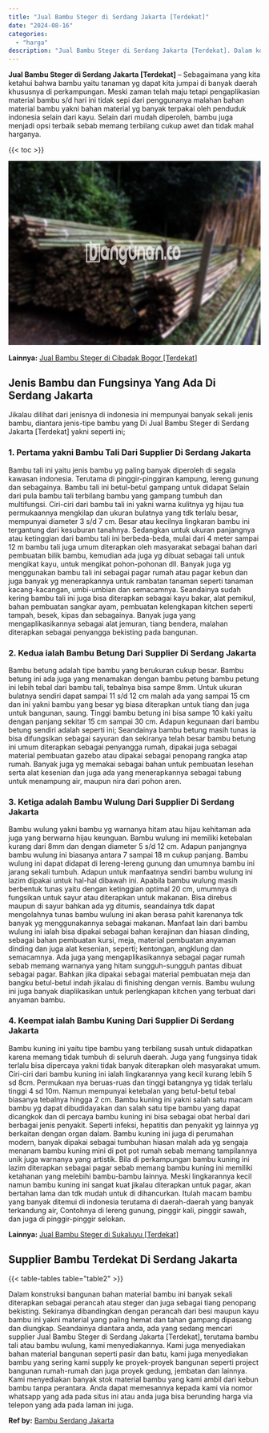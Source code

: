 ```yaml
---
title: "Jual Bambu Steger di Serdang Jakarta [Terdekat]"
date: "2024-08-16"
categories: 
  - "harga"
description: "Jual Bambu Steger di Serdang Jakarta [Terdekat]. Dalam konstruksi bangunan bahan material bambu ini banyak sekali diterapkan sebagai perancah atau steger dan..."
---
```


**Jual Bambu Steger di Serdang Jakarta \[Terdekat\]** – Sebagaimana yang kita ketahui bahwa bambu yaitu tanaman yg dapat kita jumpai di banyak daerah khususnya di perkampungan. Meski zaman telah maju tetapi pengaplikasian material bambu s/d hari ini tidak sepi dari penggunanya malahan bahan material bambu yakni bahan material yg banyak terpakai oleh penduduk indonesia selain dari kayu. Selain dari mudah diperoleh, bambu juga menjadi opsi terbaik sebab memang terbilang cukup awet dan tidak mahal harganya.

{{< toc >}}

![Jual Bambu Steger di Serdang Jakarta [Terdekat]](/images/jual-bambu-tali-16.png)

**Lainnya:** [Jual Bambu Steger di Cibadak Bogor \[Terdekat\]](https://bambu.bangunan.co/jual-bambu-steger-di-cibadak-bogor-terdekat/)

## Jenis Bambu dan Fungsinya Yang Ada Di Serdang Jakarta

Jikalau dilihat dari jenisnya di indonesia ini mempunyai banyak sekali jenis bambu, diantara jenis-tipe bambu yang Di Jual Bambu Steger di Serdang Jakarta \[Terdekat\] yakni seperti ini;

### 1\. Pertama yakni Bambu Tali Dari Supplier Di Serdang Jakarta

Bambu tali ini yaitu jenis bambu yg paling banyak diperoleh di segala kawasan indonesia. Terutama di pinggir-pinggiran kampung, lereng gunung dan sebagainya. Bambu tali ini betul-betul gampang untuk didapat Selain dari pula bambu tali terbilang bambu yang gampang tumbuh dan multifungsi. Ciri-ciri dari bambu tali ini yakni warna kulitnya yg hijau tua permukaannya mengkilap dan ukuran bulatnya yang tdk terlalu besar, mempunyai diameter 3 s/d 7 cm. Besar atau kecilnya lingkaran bambu ini tergantung dari kesuburan tanahnya. Sedangkan untuk ukuran panjangnya atau ketinggian dari bambu tali ini berbeda-beda, mulai dari 4 meter sampai 12 m bambu tali juga umum diterapkan oleh masyarakat sebagai bahan dari pembuatan bilik bambu, kemudian ada juga yg dibuat sebagai tali untuk mengikat kayu, untuk mengikat pohon-pohonan dll. Banyak juga yg menggunakan bambu tali ini sebagai pagar rumah atau pagar kebun dan juga banyak yg menerapkannya untuk rambatan tanaman seperti tanaman kacang-kacangan, umbi-umbian dan semacamnya. Seandainya sudah kering bambu tali ini juga bisa diterapkan sebagai kayu bakar, alat pemikul, bahan pembuatan sangkar ayam, pembuatan kelengkapan kitchen seperti tampah, besek, kipas dan sebagainya. Banyak juga yang mengaplikasikannya sebagai alat jemuran, tiang bendera, malahan diterapkan sebagai penyangga bekisting pada bangunan.

### 2\. Kedua ialah Bambu Betung Dari Supplier Di Serdang Jakarta

Bambu betung adalah tipe bambu yang berukuran cukup besar. Bambu betung ini ada juga yang menamakan dengan bambu petung bambu petung ini lebih tebal dari bambu tali, tebalnya bisa sampe 8mm. Untuk ukuran bulatnya sendiri dapat sampai 11 s/d 12 cm malah ada yang sampai 15 cm dan ini yakni bambu yang besar yg biasa diterapkan untuk tiang dan juga untuk bangunan, saung. Tinggi bambu betung ini bisa sampe 10 kaki yaitu dengan panjang sekitar 15 cm sampai 30 cm. Adapun kegunaan dari bambu betung sendiri adalah seperti ini; Seandainya bambu betung masih tunas ia bisa difungsikan sebagai sayuran dan sekiranya telah besar bambu betung ini umum diterapkan sebagai penyangga rumah, dipakai juga sebagai material pembuatan gazebo atau dipakai sebagai penopang rangka atap rumah. Banyak juga yg memakai sebagai bahan untuk pembuatan lesehan serta alat kesenian dan juga ada yang menerapkannya sebagai tabung untuk menampung air, maupun nira dari pohon aren.

### 3\. Ketiga adalah Bambu Wulung Dari Supplier Di Serdang Jakarta

Bambu wulung yakni bambu yg warnanya hitam atau hijau kehitaman ada juga yang berwarna hijau keunguan. Bambu wulung ini memiliki ketebalan kurang dari 8mm dan dengan diameter 5 s/d 12 cm. Adapun panjangnya bambu wulung ini biasanya antara 7 sampai 18 m cukup panjang. Bambu wulung ini dapat didapat di lereng-lereng gunung dan umumnya bambu ini jarang sekali tumbuh. Adapun untuk manfaatnya sendiri bambu wulung ini lazim dipakai untuk hal-hal dibawah ini. Apabila bambu wulung masih berbentuk tunas yaitu dengan ketinggian optimal 20 cm, umumnya di fungsikan untuk sayur atau diterapkan untuk makanan. Bisa direbus maupun di sayur bahkan ada yg ditumis, seandainya tdk dapat mengolahnya tunas bambu wulung ini akan berasa pahit karenanya tdk banyak yg menggunakannya sebagai makanan. Manfaat lain dari bambu wulung ini ialah bisa dipakai sebagai bahan kerajinan dan hiasan dinding, sebagai bahan pembuatan kursi, meja, material pembuatan anyaman dinding dan juga alat kesenian, seperti; kentongan, angklung dan semacamnya. Ada juga yang mengaplikasikannya sebagai pagar rumah sebab memang warnanya yang hitam sungguh-sungguh pantas dibuat sebagai pagar. Bahkan jika dipakai sebagai material pembuatan meja dan bangku betul-betul indah jikalau di finishing dengan vernis. Bambu wulung ini juga banyak diaplikasikan untuk perlengkapan kitchen yang terbuat dari anyaman bambu.

### 4\. Keempat ialah Bambu Kuning Dari Supplier Di Serdang Jakarta

Bambu kuning ini yaitu tipe bambu yang terbilang susah untuk didapatkan karena memang tidak tumbuh di seluruh daerah. Juga yang fungsinya tidak terlalu bisa dipercaya yakni tidak banyak diterapkan oleh masyarakat umum. Ciri-ciri dari bambu kuning ini ialah lingkarannya yang kecil kurang lebih 5 sd 8cm. Permukaan nya beruas-ruas dan tinggi batangnya yg tidak terlalu tinggi 4 sd 10m. Namun mempunyai ketebalan yang betul-betul tebal biasanya tebalnya hingga 2 cm. Bambu kuning ini yakni salah satu macam bambu yg dapat dibudidayakan dan salah satu tipe bambu yang dapat dicangkok dan di percaya bambu kuning ini bisa sebagai obat herbal dari berbagai jenis penyakit. Seperti infeksi, hepatitis dan penyakit yg lainnya yg berkaitan dengan organ dalam. Bambu kuning ini juga di perumahan modern, banyak dipakai sebagai tumbuhan hiasan malah ada yg sengaja menanam bambu kuning mini di pot pot rumah sebab memang tampilannya unik juga warnanya yang artistik. Bila di perkampungan bambu kuning ini lazim diterapkan sebagai pagar sebab memang bambu kuning ini memiliki ketahanan yang melebihi bambu-bambu lainnya. Meski lingkarannya kecil namun bambu kuning ini sangat kuat jikalau diterapkan untuk pagar, akan bertahan lama dan tdk mudah untuk di dihancurkan. Itulah macam bambu yang banyak ditemui di indonesia terutama di daerah-daerah yang banyak terkandung air, Contohnya di lereng gunung, pinggir kali, pinggir sawah, dan juga di pinggir-pinggir selokan.

**Lainnya:** [Jual Bambu Steger di Sukaluyu \[Terdekat\]](https://bambu.bangunan.co/jual-bambu-steger-di-sukaluyu-terdekat/)

## Supplier Bambu Terdekat Di Serdang Jakarta

{{< table-tables table="table2" >}}

Dalam konstruksi bangunan bahan material bambu ini banyak sekali diterapkan sebagai perancah atau steger dan juga sebagai tiang penopang bekisting. Sekiranya dibandingkan dengan perancah dari besi maupun kayu bambu ini yakni material yang paling hemat dan tahan gampang dipasang dan diungkap. Seandainya diantara anda, ada yang sedang mencari supplier Jual Bambu Steger di Serdang Jakarta \[Terdekat\], terutama bambu tali atau bambu wulung, kami menyediakannya. Kami juga menyediakan bahan material bangunan seperti pasir dan batu, kami juga menyediakan bambu yang sering kami supply ke proyek-proyek bangunan seperti project bangunan rumah-rumah dan juga proyek gedung, jembatan dan lainnya. Kami menyediakan banyak stok material bambu yang kami ambil dari kebun bambu tanpa perantara. Anda dapat memesannya kepada kami via nomor whatsapp yang ada pada situs ini atau anda juga bisa berunding harga via telepon yang ada pada laman ini juga.

**Ref by:** [Bambu Serdang Jakarta](https://id.wikipedia.org/wiki/Bambu)
